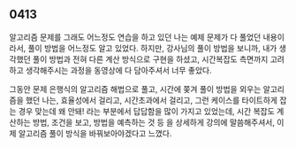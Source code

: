 ## 0413

알고리즘 문제를 그래도 어느정도 연습을 하고 있던 나는
예제 문제가 다 풀었던 내용이라서, 풀이 방법을 어느정도 알고 있었다.
하지만, 강사님의 풀이 방법을 보니까, 내가 생각했던 풀이 방법과 전혀 다른 계산 방식으로 구현을 하셨고, 시간복잡도 측면까지 고려하고 생각해주시는 과정을 동영상에 다 담아주셔서 너무 좋았다.

그동안 문제 은행식의 알고리즘 해법으로 풀고, 시간에 쫒겨 풀이 방법을 외우는 알고리즘을 했던 나는, 효율성에서 걸리고, 시간초과에서 걸리고, 그런 케이스를 타이트하게 잡는 경우 맞는데 왜 안돼! 라는 부분에서 답답함을 많이 가지고 있었는데, 시간 복잡도 계산하는 방법, 조건을 보고, 방법을 예측하는 것 등 을 상세하게 강의에 말씀해주셔서, 이제 알고리즘 풀이 방식을 바꿔보아야겠다고 느꼈다.
